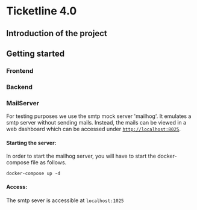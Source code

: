 # Ticketline 4.0

## Introduction of the project

## Getting started

### Frontend

### Backend

### MailServer
For testing purposes we use the smtp mock server 'mailhog'. It emulates a smtp server without sending mails. Instead, the mails can be viewed in a web dashboard which can be accessed under [`http://localhost:8025`](http://localhost:8025).

#### Starting the server:
In order to start the mailhog server, you will have to start the docker-compose file as follows.
```shell
docker-compose up -d
```

#### Access:
The smtp sever is accessible at `localhost:1025`